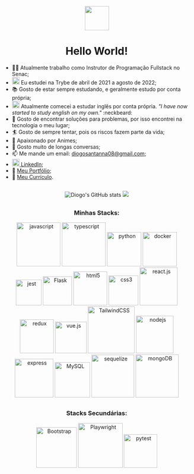 <div align="center">
  <img
     src="https://lh3.googleusercontent.com/pw/AL9nZEUZ8I2bXthxg6iw7tBJAAiqbe75iamqmLGisOCH_3y3plc9NLfNwoHm5lpeBLPsJV8uw7kD27jv8WJz_QkjDKUTpZpBx3pHILJF-NJeQ1FQuYrXB7RVXE1cEnT2vt2p-TdtgDUyL1M_j5hGHcCOILI=s126-no?authuser=0"
     width=65
  />
  <h1>Hello World!</h1>
</div>

- :teacher: Atualmente trabalho como Instrutor de Programação Fullstack no Senac;
- <img src="https://emoji.slack-edge.com/TMDDFEPFU/trybe/54202dc3a934a845.png" height="20px" width="20px"> Eu estudei na Trybe de abril de 2021 a agosto de 2022;
- :books: Gosto de estar sempre estudando, e geralmente estudo por conta própria;
- <img src="https://user-images.githubusercontent.com/82241463/191817622-2e0f7f92-1305-4bb9-8e5b-ae594c445595.png" width=20/> Atualmente comecei a estudar inglês por conta própria. <i>"I have now started to study english on my own."</i> :neckbeard:
- :eyes: Gosto de encontrar soluções para problemas, por isso encontrei na tecnologia o meu lugar;
- :surfer: Gosto de sempre tentar, pois os riscos fazem parte da vida;
- :japan: Apaixonado por Animes;
- :hand_over_mouth: Gosto muito de longas conversas;
- 📫 Me mande um email: <a href="mailto:diogosantanna08@gmail.com" target="_blank">diogosantanna08@gmail.com</a>;
- <img src="https://i.stack.imgur.com/gVE0j.png" height=20 width=20/><a href="https://www.linkedin.com/in/diogo-santanna/" target="_blank"> LinkedIn</a>;
- :scroll: [Meu Portfólio](https://diogo-santanna.netlify.app/);
- :memo: <a href="https://bit.ly/diogo-santanna" target="_blank">Meu Currículo</a>.

##

<div align="center">
<img alt="Diogo's GitHub stats" src="https://github-readme-stats-dihsantanna.vercel.app/api?username=dihsantanna&theme=chartreuse-dark&show_icons=true&hide=contribs&count_private=true" />
<img src="https://github-readme-stats-dihsantanna.vercel.app/api/top-langs/?username=dihsantanna&layout=compact&langs_count=6&theme=chartreuse-dark" />
</div>
  
##

<h3 align="center">Minhas Stacks:</h3>
<div align="center">
  <img src="https://img.shields.io/badge/-JavaScript-%23323330.svg?style=plastic&logo=javascript&logoColor=%23F7DF1E" alt="javascript" width=118/>
  <img src="https://img.shields.io/badge/-TypeScript-%23323330.svg?style=plastic&logo=typescript&logoColor=3178C6" alt="typescript" width=118/>
  <img src="https://img.shields.io/badge/-Python-%23323330?style=plastic&logo=python&logoColor=3776AB" alt="python" width=92/>
  <img src="https://img.shields.io/badge/-Docker-%23323330.svg?style=plastic&logo=docker&logoColor=#0DB7ED" alt="docker" width=92/>
  <img src="https://img.shields.io/badge/-Jest-%23323330?style=plastic&logo=jest&logoColor=C21325" alt="jest" width=69/>
  <img src="https://img.shields.io/badge/-Flask-%23323330.svg?style=plastic&logo=flask&logoColor=black" alt="Flask" width=78/>
  <img src="https://img.shields.io/badge/-HTML5-%23323330.svg?style=plastic&logo=html5&logoColor=E34F26" alt="html5" width=91/>
  <img src="https://img.shields.io/badge/-CSS3-%23323330.svg?style=plastic&logo=css3&logoColor=1572B6" alt="css3" width=80/>
  <img src="https://img.shields.io/badge/-React.js-%23323330.svg?style=plastic&logo=react&logoColor=61DAFB" alt="react.js" width=102/>
  <img src="https://img.shields.io/badge/-Redux-%23323330.svg?style=plastic&logo=redux&logoColor=764ABC" alt="redux" width=91>
  <img src="https://img.shields.io/badge/-Vue.js-%23323330.svg?style=plastic&logo=vuedotjs&logoColor=41B883" alt="vue.js" width=85/>
  <img src="https://img.shields.io/badge/-TailwindCSS-%23323330.svg?style=plastic&logo=tailwind-css&logoColor=%2338B2AC" alt="TailwindCSS" width=126/>
  <img src="https://img.shields.io/badge/-node.js-%23323330?style=plastic&logo=node.js&logoColor=6DA55F" alt="nodejs" width=101/>
  <img src="https://img.shields.io/badge/-Express-%23323330.svg?style=plastic&logo=express&logoColor=%2361DAFB" alt="express" width=104/>
  <img src="https://img.shields.io/badge/-MySQL-%23323330.svg?style=plastic&logo=mysql&logoColor=4479A1" alt="MySQL" width=95/>
  <img src="https://img.shields.io/badge/-Sequelize-%23323330.svg?style=plastic&logo=Sequelize&logoColor=52B0E7" alt="sequelize" width=115/>
  <img src="https://img.shields.io/badge/-MongoDB-%23323330.svg?style=plastic&logo=mongodb&logoColor=%234ea94b" alt="mongoDB" width=116/>
  </div>

##

<h3 align="center">Stacks Secundárias:</h3>
<div align="center">
  <img src="https://img.shields.io/badge/-Bootstrap-%23323330.svg?style=plastic&logo=bootstrap&logoColor=%23563D7C" alt="Bootstrap" width=109/>
  <img src="https://img.shields.io/badge/-Playwright-%23323330.svg?style=plastic&logo=playwright&logoColor=%234ea94b" alt="Playwright" width=120/>
  <img src="https://img.shields.io/badge/-Pytest-%23323330.svg?style=plastic&logo=pytest&logoColor=#0A9EDC" alt="pytest" width=90/>
</div>
